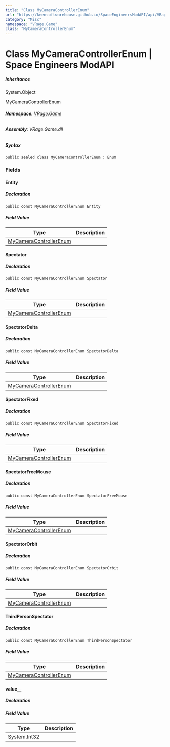 ```yaml
---
title: "Class MyCameraControllerEnum"
url: "https://keensoftwarehouse.github.io/SpaceEngineersModAPI/api/VRage.Game.MyCameraControllerEnum.html"
category: "Misc"
namespace: "VRage.Game"
class: "MyCameraControllerEnum"
---
```


# Class MyCameraControllerEnum | Space Engineers ModAPI

##### Inheritance

System.Object

MyCameraControllerEnum

###### **Namespace**: [VRage.Game](https://keensoftwarehouse.github.io/SpaceEngineersModAPI/api/VRage.Game.html)

###### **Assembly**: VRage.Game.dll

##### Syntax

```
public sealed class MyCameraControllerEnum : Enum
```

### Fields

#### Entity

##### Declaration

```
public const MyCameraControllerEnum Entity
```

##### Field Value

| Type | Description |
| --- | --- |
| [MyCameraControllerEnum](https://keensoftwarehouse.github.io/SpaceEngineersModAPI/api/VRage.Game.MyCameraControllerEnum.html) |     |

#### Spectator

##### Declaration

```
public const MyCameraControllerEnum Spectator
```

##### Field Value

| Type | Description |
| --- | --- |
| [MyCameraControllerEnum](https://keensoftwarehouse.github.io/SpaceEngineersModAPI/api/VRage.Game.MyCameraControllerEnum.html) |     |

#### SpectatorDelta

##### Declaration

```
public const MyCameraControllerEnum SpectatorDelta
```

##### Field Value

| Type | Description |
| --- | --- |
| [MyCameraControllerEnum](https://keensoftwarehouse.github.io/SpaceEngineersModAPI/api/VRage.Game.MyCameraControllerEnum.html) |     |

#### SpectatorFixed

##### Declaration

```
public const MyCameraControllerEnum SpectatorFixed
```

##### Field Value

| Type | Description |
| --- | --- |
| [MyCameraControllerEnum](https://keensoftwarehouse.github.io/SpaceEngineersModAPI/api/VRage.Game.MyCameraControllerEnum.html) |     |

#### SpectatorFreeMouse

##### Declaration

```
public const MyCameraControllerEnum SpectatorFreeMouse
```

##### Field Value

| Type | Description |
| --- | --- |
| [MyCameraControllerEnum](https://keensoftwarehouse.github.io/SpaceEngineersModAPI/api/VRage.Game.MyCameraControllerEnum.html) |     |

#### SpectatorOrbit

##### Declaration

```
public const MyCameraControllerEnum SpectatorOrbit
```

##### Field Value

| Type | Description |
| --- | --- |
| [MyCameraControllerEnum](https://keensoftwarehouse.github.io/SpaceEngineersModAPI/api/VRage.Game.MyCameraControllerEnum.html) |     |

#### ThirdPersonSpectator

##### Declaration

```
public const MyCameraControllerEnum ThirdPersonSpectator
```

##### Field Value

| Type | Description |
| --- | --- |
| [MyCameraControllerEnum](https://keensoftwarehouse.github.io/SpaceEngineersModAPI/api/VRage.Game.MyCameraControllerEnum.html) |     |

#### value\_\_

##### Declaration

##### Field Value

| Type | Description |
| --- | --- |
| System.Int32 |     |